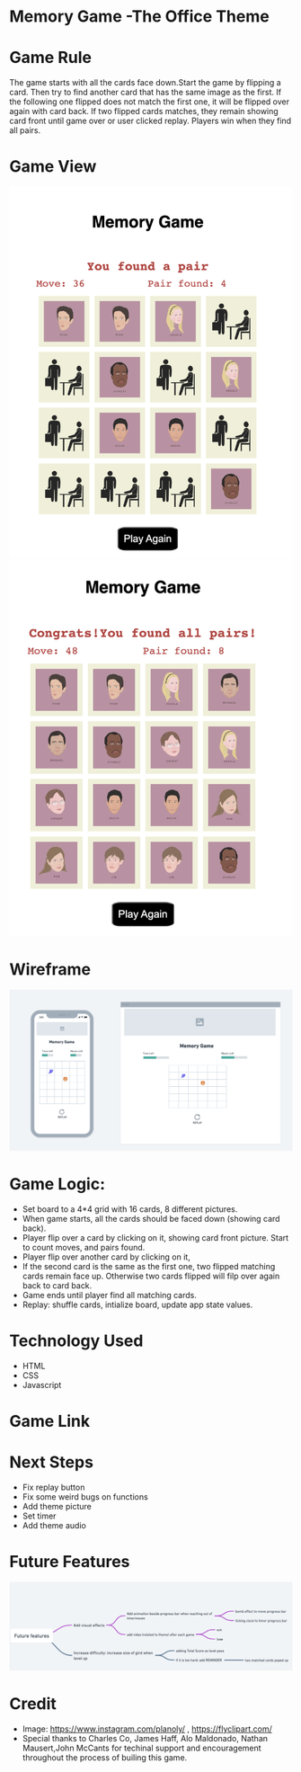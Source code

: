 # Memory Game -The Office Theme
# Game Rule
The game starts with all the cards face down.Start the game by flipping a card. Then try to find another card that has the same image as the first. If the following one flipped does not match the first one, it will be flipped over again with card back. If two flipped cards matches, they remain showing card front until game over or user clicked replay. Players win when they find all pairs.

# Game View
<img src="img/GameView1.png">
<img src="img/GameView2.png">

# Wireframe
<img src="img/Wireframe.png">

# Game Logic:

- Set board to a 4*4 grid with 16 cards, 8 different pictures.
- When game starts, all the cards should be faced down (showing card back).
- Player flip over a card by clicking on it, showing card front picture. Start to count moves, and pairs found.
- Player flip over another card by clicking on it,
- If the second card is the same as the first one, two flipped matching cards remain face up.
Otherwise two cards flipped will filp over again back to card back.
- Game ends until player find all matching cards.
- Replay: shuffle cards, intialize board, update app state values.

# Technology Used
- HTML
- CSS
- Javascript

# Game Link


# Next Steps
- Fix replay button 
- Fix some weird bugs on functions
- Add theme picture
- Set timer
- Add theme audio


# Future Features
<img src="img/FutureFeatures.png">

# Credit
- Image: https://www.instagram.com/planoly/ , https://flyclipart.com/
- Special thanks to Charles Co, James Haff, Alo Maldonado, Nathan Mausert,John McCants for techinal support and encouragement throughout the process of builing this game.
